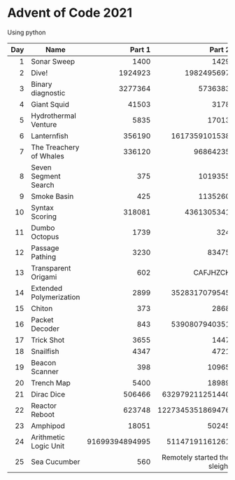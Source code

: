 # Advent of Code 2021
Using python

| Day | Name | Part 1 | Part 2 |
-----:|------|-------:|-------:|
|   1 | Sonar Sweep | 1400 | 1429 |
|   2 | Dive! | 1924923 | 1982495697 |
|   3 | Binary diagnostic | 3277364 | 5736383 |
|   4 | Giant Squid | 41503 | 3178 |
|   5 | Hydrothermal Venture | 5835 | 17013 |
|   6 | Lanternfish | 356190 | 1617359101538 |
|   7 | The Treachery of Whales | 336120 | 96864235 |
|   8 | Seven Segment Search | 375 | 1019355 |
|   9 | Smoke Basin | 425 | 1135260 |
|  10 | Syntax Scoring | 318081 | 4361305341 |
|  11 | Dumbo Octopus | 1739 | 324 |
|  12 | Passage Pathing | 3230 | 83475 |
|  13 | Transparent Origami | 602 | CAFJHZCK |
|  14 | Extended Polymerization | 2899 | 3528317079545 |
|  15 | Chiton | 373 | 2868 |
|  16 | Packet Decoder | 843 | 5390807940351 |
|  17 | Trick Shot | 3655 | 1447 |
|  18 | Snailfish | 4347 | 4721 |
|  19 | Beacon Scanner | 398 | 10965 |
|  20 | Trench Map | 5400 | 18989 |
|  21 | Dirac Dice | 506466 | 632979211251440 |
|  22 | Reactor Reboot | 623748 | 1227345351869476 |
|  23 | Amphipod | 18051 | 50245 |
|  24 | Arithmetic Logic Unit | 91699394894995 | 51147191161261 |
|  25 | Sea Cucumber | 560 | Remotely started the sleigh! |
